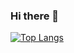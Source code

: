 ### Hi there 👋
[![Top Langs](https://github-readme-stats.vercel.app/api/top-langs/?username=PaulCoral&layout=compact&theme=tokyonight)](https://github.com/anuraghazra/github-readme-stats)
<!--
**PaulCoral/PaulCoral** is a ✨ _special_ ✨ repository because its `README.md` (this file) appears on your GitHub profile.

Here are some ideas to get you started:

- 🔭 I’m currently working on ...
- 🌱 I’m currently learning ...
- 👯 I’m looking to collaborate on ...
- 🤔 I’m looking for help with ...
- 💬 Ask me about ...
- 📫 How to reach me: ...
- 😄 Pronouns: ...
- ⚡ Fun fact: ...
-->
